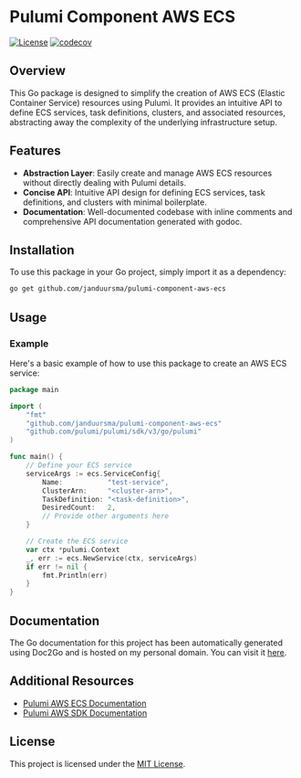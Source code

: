 # Pulumi Component AWS ECS

[![License](https://img.shields.io/badge/license-MIT-blue.svg)](https://opensource.org/licenses/MIT)
[![codecov](https://codecov.io/github/janduursma/pulumi-component-aws-ecs/graph/badge.svg?token=JJAWGLEN7Z)](https://codecov.io/github/janduursma/pulumi-component-aws-ecs)

## Overview

This Go package is designed to simplify the creation of AWS ECS (Elastic Container Service) resources using Pulumi. It provides an intuitive API to define ECS services, task definitions, clusters, and associated resources, abstracting away the complexity of the underlying infrastructure setup.

## Features

- **Abstraction Layer**: Easily create and manage AWS ECS resources without directly dealing with Pulumi details.
- **Concise API**: Intuitive API design for defining ECS services, task definitions, and clusters with minimal boilerplate.
- **Documentation**: Well-documented codebase with inline comments and comprehensive API documentation generated with godoc.

## Installation

To use this package in your Go project, simply import it as a dependency:

```bash
go get github.com/janduursma/pulumi-component-aws-ecs
```

## Usage

### Example

Here's a basic example of how to use this package to create an AWS ECS service:

```go
package main

import (
	"fmt"
	"github.com/janduursma/pulumi-component-aws-ecs"
	"github.com/pulumi/pulumi/sdk/v3/go/pulumi"
)

func main() {
	// Define your ECS service
	serviceArgs := ecs.ServiceConfig{
		Name:           "test-service",
		ClusterArn:     "<cluster-arn>",
		TaskDefinition: "<task-definition>",
		DesiredCount:   2,
		// Provide other arguments here
	}

	// Create the ECS service
	var ctx *pulumi.Context
	_, err := ecs.NewService(ctx, serviceArgs)
	if err != nil {
		fmt.Println(err)
	}
}
```

## Documentation
The Go documentation for this project has been automatically generated using Doc2Go and is hosted on my personal domain. You can visit it [here](http://pulumi-component-aws-ecs.janduursma.com).

## Additional Resources

- [Pulumi AWS ECS Documentation](https://www.pulumi.com/docs/reference/pkg/aws/ecs/)
- [Pulumi AWS SDK Documentation](https://github.com/pulumi/pulumi-aws)

## License

This project is licensed under the [MIT License](LICENSE).
